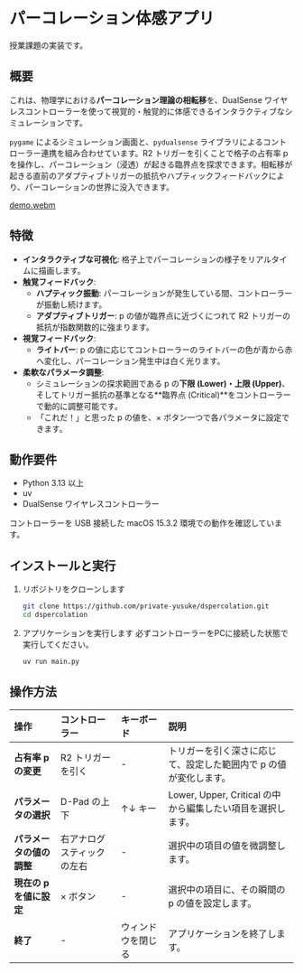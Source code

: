# パーコレーション体感アプリ

授業課題の実装です。

## 概要

これは、物理学における**パーコレーション理論の相転移**を、DualSense ワイヤレスコントローラーを使って視覚的・触覚的に体感できるインタラクティブなシミュレーションです。

`pygame` によるシミュレーション画面と、`pydualsense` ライブラリによるコントローラー連携を組み合わせています。R2 トリガーを引くことで格子の占有率 p を操作し、パーコレーション（浸透）が起きる臨界点を探求できます。相転移が起きる直前のアダプティブトリガーの抵抗やハプティックフィードバックにより、パーコレーションの世界に没入できます。

[demo.webm](https://github.com/user-attachments/assets/e3de85f9-467c-4c0e-9654-8ae6e948176f)

## 特徴

- **インタラクティブな可視化**: 格子上でパーコレーションの様子をリアルタイムに描画します。
- **触覚フィードバック**:
    - **ハプティック振動**: パーコレーションが発生している間、コントローラーが振動し続けます。
    - **アダプティブトリガー**:  p  の値が臨界点に近づくにつれて R2 トリガーの抵抗が指数関数的に強まります。
- **視覚フィードバック**:
    - **ライトバー**:  p  の値に応じてコントローラーのライトバーの色が青から赤へ変化し、パーコレーション発生中は白く光ります。
- **柔軟なパラメータ調整**:
    - シミュレーションの探求範囲である  p  の**下限 (Lower)・上限 (Upper)**、そしてトリガー抵抗の基準となる**臨界点 (Critical)**をコントローラーで動的に調整可能です。
    - 「これだ！」と思った  p  の値を、× ボタン一つで各パラメータに設定できます。

## 動作要件

- Python 3.13 以上
- uv
- DualSense ワイヤレスコントローラー

コントローラーを USB 接続した macOS 15.3.2 環境での動作を確認しています。

## インストールと実行

1. リポジトリをクローンします
    ```bash
    git clone https://github.com/private-yusuke/dspercolation.git
    cd dspercolation
    ```
2. アプリケーションを実行します
   必ずコントローラーをPCに接続した状態で実行してください。
    ```bash
    uv run main.py
    ```

## 操作方法

| 操作 | コントローラー | キーボード | 説明 |
| :--- | :--- | :--- | :--- |
| **占有率  p  の変更** | R2 トリガーを引く | - | トリガーを引く深さに応じて、設定した範囲内で p の値が変化します。 |
| **パラメータの選択** | D-Pad の上下 | ↑↓ キー | Lower, Upper, Critical の中から編集したい項目を選択します。 |
| **パラメータの値の調整** | 右アナログスティックの左右 | - | 選択中の項目の値を微調整します。 |
| **現在の  p  を値に設定** |  ×  ボタン | - | 選択中の項目に、その瞬間の p の値を設定します。 |
| **終了** | - | ウィンドウを閉じる | アプリケーションを終了します。 |
